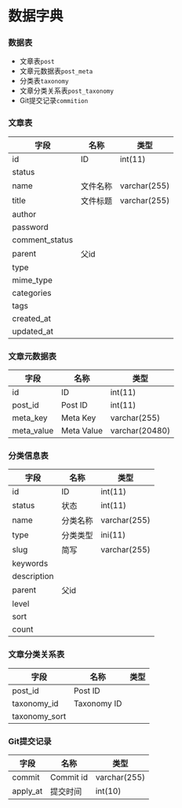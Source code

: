 # 数据字典


### 数据表

+ 文章表`post`
+ 文章元数据表`post_meta`
+ 分类表`taxonomy`
+ 文章分类关系表`post_taxonomy`
+ Git提交记录`commition`

### 文章表

| 字段    | 名称        |  类型 |
|--- |--- |---
| id        | ID             | int(11) 
| status
| name | 文件名称 | varchar(255)
| title     | 文件标题 | varchar(255)
| author
| password
| comment_status
| parent          | 父id
| type
| mime_type
| categories
| tags
| created_at
| updated_at



### 文章元数据表


| 字段        | 名称        |  类型 |
|--- |--- |---
| id                  | ID                 | int(11) 
| post_id        | Post ID        | int(11)
| meta_key    | Meta Key    | varchar(255)
| meta_value | Meta Value | varchar(20480)

### 分类信息表

| 字段        | 名称        |  类型 |
|--- |--- |---
| id                  | ID                 | int(11) 
| status           | 状态             | int(11) 
| name           | 分类名称     | varchar(255)
| type             | 分类类型      | ini(11)
| slug              |  简写            | varchar(255)
| keywords
| description
| parent          | 父id
| level
| sort
| count

### 文章分类关系表


| 字段        | 名称        |  类型 |
|--- |--- |---
| post_id | Post ID | 
| taxonomy_id | Taxonomy ID 
| taxonomy_sort 

### Git提交记录

| 字段        | 名称        |  类型 |
|--- |--- |---
| commit | Commit id | varchar(255)
| apply_at | 提交时间 | int(10)

